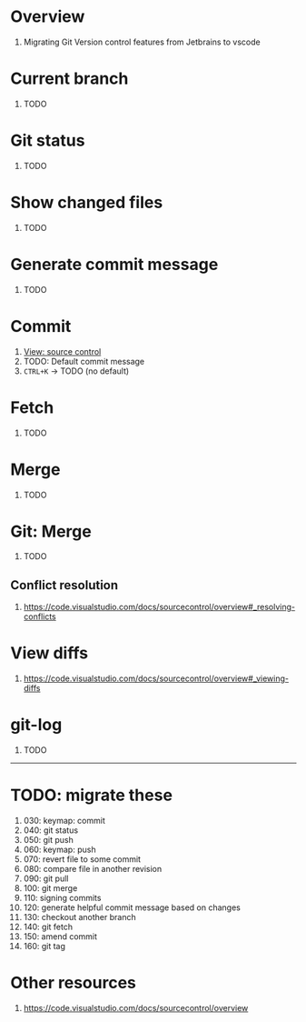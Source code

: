 # Overview
1. Migrating Git Version control features from Jetbrains to vscode


# Current branch
1. TODO


# Git status
1. TODO


# Show changed files
1. TODO


# Generate commit message
1. TODO


# Commit
1. [View: source control](TODO)
1. TODO: Default commit message
1. `CTRL+K` -> TODO (no default)


# Fetch
1. TODO


# Merge
1. TODO


# Git: Merge
1. TODO

## Conflict resolution
1. https://code.visualstudio.com/docs/sourcecontrol/overview#_resolving-conflicts


# View diffs
1. https://code.visualstudio.com/docs/sourcecontrol/overview#_viewing-diffs


# git-log
1. TODO


--------
# TODO: migrate these
1. 030: keymap: commit
1. 040: git status
1. 050: git push
1. 060: keymap: push
1. 070: revert file to some commit
1. 080: compare file in another revision
1. 090: git pull
1. 100: git merge
1. 110: signing commits
1. 120: generate helpful commit message based on changes
1. 130: checkout another branch
1. 140: git fetch
1. 150: amend commit
1. 160: git tag


# Other resources
1. https://code.visualstudio.com/docs/sourcecontrol/overview
